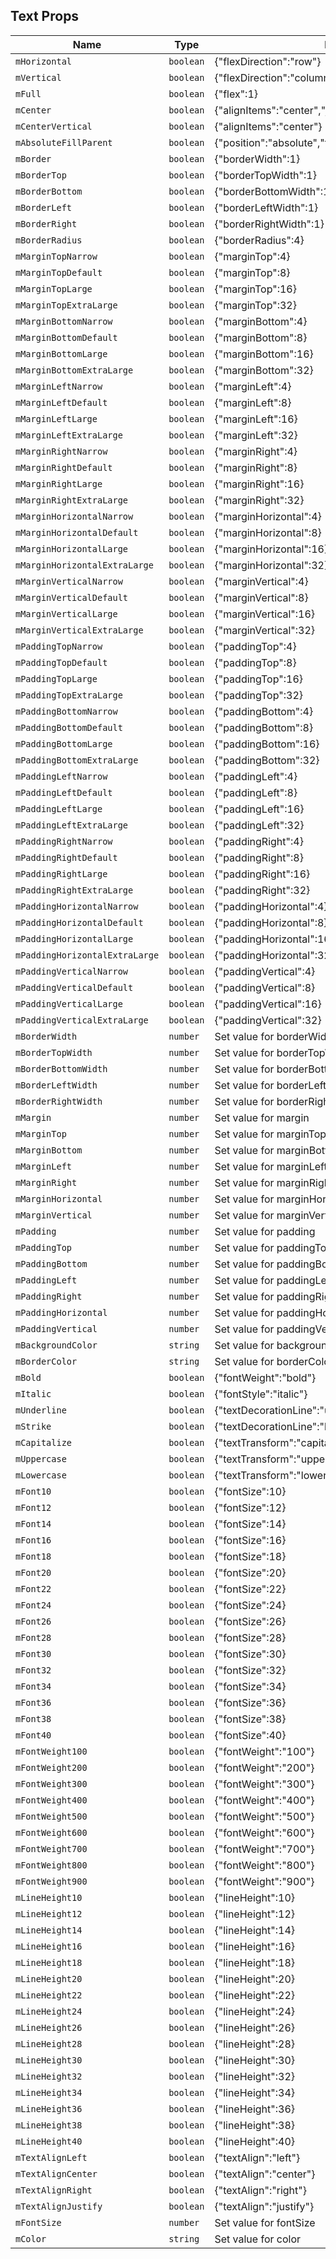 ## Text Props

| Name                           | Type      | Description                                                   |
| ------------------------------ | --------- | ------------------------------------------------------------- |
| `mHorizontal`                  | `boolean` | {"flexDirection":"row"}                                       |
| `mVertical`                    | `boolean` | {"flexDirection":"column"}                                    |
| `mFull`                        | `boolean` | {"flex":1}                                                    |
| `mCenter`                      | `boolean` | {"alignItems":"center","justifyContent":"center"}             |
| `mCenterVertical`              | `boolean` | {"alignItems":"center"}                                       |
| `mAbsoluteFillParent`          | `boolean` | {"position":"absolute","top":0,"left":0,"right":0,"bottom":0} |
| `mBorder`                      | `boolean` | {"borderWidth":1}                                             |
| `mBorderTop`                   | `boolean` | {"borderTopWidth":1}                                          |
| `mBorderBottom`                | `boolean` | {"borderBottomWidth":1}                                       |
| `mBorderLeft`                  | `boolean` | {"borderLeftWidth":1}                                         |
| `mBorderRight`                 | `boolean` | {"borderRightWidth":1}                                        |
| `mBorderRadius`                | `boolean` | {"borderRadius":4}                                            |
| `mMarginTopNarrow`             | `boolean` | {"marginTop":4}                                               |
| `mMarginTopDefault`            | `boolean` | {"marginTop":8}                                               |
| `mMarginTopLarge`              | `boolean` | {"marginTop":16}                                              |
| `mMarginTopExtraLarge`         | `boolean` | {"marginTop":32}                                              |
| `mMarginBottomNarrow`          | `boolean` | {"marginBottom":4}                                            |
| `mMarginBottomDefault`         | `boolean` | {"marginBottom":8}                                            |
| `mMarginBottomLarge`           | `boolean` | {"marginBottom":16}                                           |
| `mMarginBottomExtraLarge`      | `boolean` | {"marginBottom":32}                                           |
| `mMarginLeftNarrow`            | `boolean` | {"marginLeft":4}                                              |
| `mMarginLeftDefault`           | `boolean` | {"marginLeft":8}                                              |
| `mMarginLeftLarge`             | `boolean` | {"marginLeft":16}                                             |
| `mMarginLeftExtraLarge`        | `boolean` | {"marginLeft":32}                                             |
| `mMarginRightNarrow`           | `boolean` | {"marginRight":4}                                             |
| `mMarginRightDefault`          | `boolean` | {"marginRight":8}                                             |
| `mMarginRightLarge`            | `boolean` | {"marginRight":16}                                            |
| `mMarginRightExtraLarge`       | `boolean` | {"marginRight":32}                                            |
| `mMarginHorizontalNarrow`      | `boolean` | {"marginHorizontal":4}                                        |
| `mMarginHorizontalDefault`     | `boolean` | {"marginHorizontal":8}                                        |
| `mMarginHorizontalLarge`       | `boolean` | {"marginHorizontal":16}                                       |
| `mMarginHorizontalExtraLarge`  | `boolean` | {"marginHorizontal":32}                                       |
| `mMarginVerticalNarrow`        | `boolean` | {"marginVertical":4}                                          |
| `mMarginVerticalDefault`       | `boolean` | {"marginVertical":8}                                          |
| `mMarginVerticalLarge`         | `boolean` | {"marginVertical":16}                                         |
| `mMarginVerticalExtraLarge`    | `boolean` | {"marginVertical":32}                                         |
| `mPaddingTopNarrow`            | `boolean` | {"paddingTop":4}                                              |
| `mPaddingTopDefault`           | `boolean` | {"paddingTop":8}                                              |
| `mPaddingTopLarge`             | `boolean` | {"paddingTop":16}                                             |
| `mPaddingTopExtraLarge`        | `boolean` | {"paddingTop":32}                                             |
| `mPaddingBottomNarrow`         | `boolean` | {"paddingBottom":4}                                           |
| `mPaddingBottomDefault`        | `boolean` | {"paddingBottom":8}                                           |
| `mPaddingBottomLarge`          | `boolean` | {"paddingBottom":16}                                          |
| `mPaddingBottomExtraLarge`     | `boolean` | {"paddingBottom":32}                                          |
| `mPaddingLeftNarrow`           | `boolean` | {"paddingLeft":4}                                             |
| `mPaddingLeftDefault`          | `boolean` | {"paddingLeft":8}                                             |
| `mPaddingLeftLarge`            | `boolean` | {"paddingLeft":16}                                            |
| `mPaddingLeftExtraLarge`       | `boolean` | {"paddingLeft":32}                                            |
| `mPaddingRightNarrow`          | `boolean` | {"paddingRight":4}                                            |
| `mPaddingRightDefault`         | `boolean` | {"paddingRight":8}                                            |
| `mPaddingRightLarge`           | `boolean` | {"paddingRight":16}                                           |
| `mPaddingRightExtraLarge`      | `boolean` | {"paddingRight":32}                                           |
| `mPaddingHorizontalNarrow`     | `boolean` | {"paddingHorizontal":4}                                       |
| `mPaddingHorizontalDefault`    | `boolean` | {"paddingHorizontal":8}                                       |
| `mPaddingHorizontalLarge`      | `boolean` | {"paddingHorizontal":16}                                      |
| `mPaddingHorizontalExtraLarge` | `boolean` | {"paddingHorizontal":32}                                      |
| `mPaddingVerticalNarrow`       | `boolean` | {"paddingVertical":4}                                         |
| `mPaddingVerticalDefault`      | `boolean` | {"paddingVertical":8}                                         |
| `mPaddingVerticalLarge`        | `boolean` | {"paddingVertical":16}                                        |
| `mPaddingVerticalExtraLarge`   | `boolean` | {"paddingVertical":32}                                        |
| `mBorderWidth`                 | `number`  | Set value for borderWidth                                     |
| `mBorderTopWidth`              | `number`  | Set value for borderTopWidth                                  |
| `mBorderBottomWidth`           | `number`  | Set value for borderBottomWidth                               |
| `mBorderLeftWidth`             | `number`  | Set value for borderLeftWidth                                 |
| `mBorderRightWidth`            | `number`  | Set value for borderRightWidth                                |
| `mMargin`                      | `number`  | Set value for margin                                          |
| `mMarginTop`                   | `number`  | Set value for marginTop                                       |
| `mMarginBottom`                | `number`  | Set value for marginBottom                                    |
| `mMarginLeft`                  | `number`  | Set value for marginLeft                                      |
| `mMarginRight`                 | `number`  | Set value for marginRight                                     |
| `mMarginHorizontal`            | `number`  | Set value for marginHorizontal                                |
| `mMarginVertical`              | `number`  | Set value for marginVertical                                  |
| `mPadding`                     | `number`  | Set value for padding                                         |
| `mPaddingTop`                  | `number`  | Set value for paddingTop                                      |
| `mPaddingBottom`               | `number`  | Set value for paddingBottom                                   |
| `mPaddingLeft`                 | `number`  | Set value for paddingLeft                                     |
| `mPaddingRight`                | `number`  | Set value for paddingRight                                    |
| `mPaddingHorizontal`           | `number`  | Set value for paddingHorizontal                               |
| `mPaddingVertical`             | `number`  | Set value for paddingVertical                                 |
| `mBackgroundColor`             | `string`  | Set value for backgroundColor                                 |
| `mBorderColor`                 | `string`  | Set value for borderColor                                     |
| `mBold`                        | `boolean` | {"fontWeight":"bold"}                                         |
| `mItalic`                      | `boolean` | {"fontStyle":"italic"}                                        |
| `mUnderline`                   | `boolean` | {"textDecorationLine":"underline"}                            |
| `mStrike`                      | `boolean` | {"textDecorationLine":"line-through"}                         |
| `mCapitalize`                  | `boolean` | {"textTransform":"capitalize"}                                |
| `mUppercase`                   | `boolean` | {"textTransform":"uppercase"}                                 |
| `mLowercase`                   | `boolean` | {"textTransform":"lowercase"}                                 |
| `mFont10`                      | `boolean` | {"fontSize":10}                                               |
| `mFont12`                      | `boolean` | {"fontSize":12}                                               |
| `mFont14`                      | `boolean` | {"fontSize":14}                                               |
| `mFont16`                      | `boolean` | {"fontSize":16}                                               |
| `mFont18`                      | `boolean` | {"fontSize":18}                                               |
| `mFont20`                      | `boolean` | {"fontSize":20}                                               |
| `mFont22`                      | `boolean` | {"fontSize":22}                                               |
| `mFont24`                      | `boolean` | {"fontSize":24}                                               |
| `mFont26`                      | `boolean` | {"fontSize":26}                                               |
| `mFont28`                      | `boolean` | {"fontSize":28}                                               |
| `mFont30`                      | `boolean` | {"fontSize":30}                                               |
| `mFont32`                      | `boolean` | {"fontSize":32}                                               |
| `mFont34`                      | `boolean` | {"fontSize":34}                                               |
| `mFont36`                      | `boolean` | {"fontSize":36}                                               |
| `mFont38`                      | `boolean` | {"fontSize":38}                                               |
| `mFont40`                      | `boolean` | {"fontSize":40}                                               |
| `mFontWeight100`               | `boolean` | {"fontWeight":"100"}                                          |
| `mFontWeight200`               | `boolean` | {"fontWeight":"200"}                                          |
| `mFontWeight300`               | `boolean` | {"fontWeight":"300"}                                          |
| `mFontWeight400`               | `boolean` | {"fontWeight":"400"}                                          |
| `mFontWeight500`               | `boolean` | {"fontWeight":"500"}                                          |
| `mFontWeight600`               | `boolean` | {"fontWeight":"600"}                                          |
| `mFontWeight700`               | `boolean` | {"fontWeight":"700"}                                          |
| `mFontWeight800`               | `boolean` | {"fontWeight":"800"}                                          |
| `mFontWeight900`               | `boolean` | {"fontWeight":"900"}                                          |
| `mLineHeight10`                | `boolean` | {"lineHeight":10}                                             |
| `mLineHeight12`                | `boolean` | {"lineHeight":12}                                             |
| `mLineHeight14`                | `boolean` | {"lineHeight":14}                                             |
| `mLineHeight16`                | `boolean` | {"lineHeight":16}                                             |
| `mLineHeight18`                | `boolean` | {"lineHeight":18}                                             |
| `mLineHeight20`                | `boolean` | {"lineHeight":20}                                             |
| `mLineHeight22`                | `boolean` | {"lineHeight":22}                                             |
| `mLineHeight24`                | `boolean` | {"lineHeight":24}                                             |
| `mLineHeight26`                | `boolean` | {"lineHeight":26}                                             |
| `mLineHeight28`                | `boolean` | {"lineHeight":28}                                             |
| `mLineHeight30`                | `boolean` | {"lineHeight":30}                                             |
| `mLineHeight32`                | `boolean` | {"lineHeight":32}                                             |
| `mLineHeight34`                | `boolean` | {"lineHeight":34}                                             |
| `mLineHeight36`                | `boolean` | {"lineHeight":36}                                             |
| `mLineHeight38`                | `boolean` | {"lineHeight":38}                                             |
| `mLineHeight40`                | `boolean` | {"lineHeight":40}                                             |
| `mTextAlignLeft`               | `boolean` | {"textAlign":"left"}                                          |
| `mTextAlignCenter`             | `boolean` | {"textAlign":"center"}                                        |
| `mTextAlignRight`              | `boolean` | {"textAlign":"right"}                                         |
| `mTextAlignJustify`            | `boolean` | {"textAlign":"justify"}                                       |
| `mFontSize`                    | `number`  | Set value for fontSize                                        |
| `mColor`                       | `string`  | Set value for color                                           |

